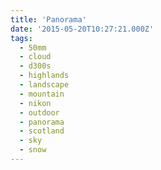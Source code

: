 ```yaml
---
title: 'Panorama'
date: '2015-05-20T10:27:21.000Z'
tags:
  - 50mm
  - cloud
  - d300s
  - highlands
  - landscape
  - mountain
  - nikon
  - outdoor
  - panorama
  - scotland
  - sky
  - snow
---
```

